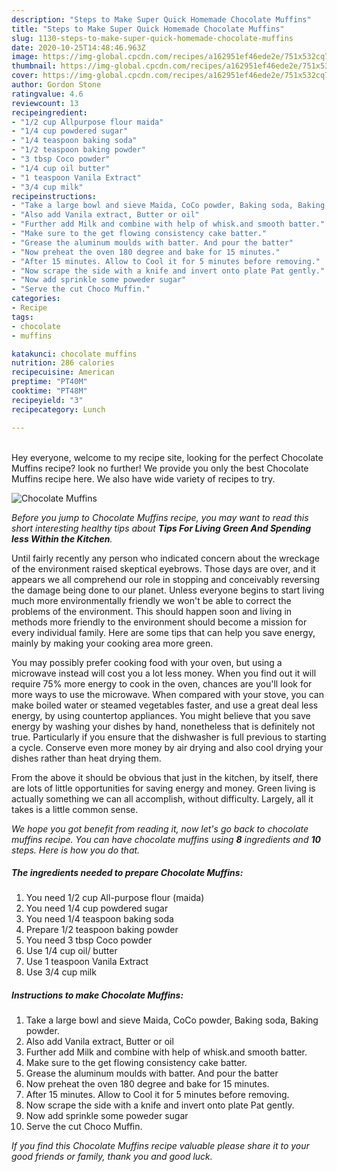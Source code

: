```yaml
---
description: "Steps to Make Super Quick Homemade Chocolate Muffins"
title: "Steps to Make Super Quick Homemade Chocolate Muffins"
slug: 1130-steps-to-make-super-quick-homemade-chocolate-muffins
date: 2020-10-25T14:48:46.963Z
image: https://img-global.cpcdn.com/recipes/a162951ef46ede2e/751x532cq70/chocolate-muffins-recipe-main-photo.jpg
thumbnail: https://img-global.cpcdn.com/recipes/a162951ef46ede2e/751x532cq70/chocolate-muffins-recipe-main-photo.jpg
cover: https://img-global.cpcdn.com/recipes/a162951ef46ede2e/751x532cq70/chocolate-muffins-recipe-main-photo.jpg
author: Gordon Stone
ratingvalue: 4.6
reviewcount: 13
recipeingredient:
- "1/2 cup Allpurpose flour maida"
- "1/4 cup powdered sugar"
- "1/4 teaspoon baking soda"
- "1/2 teaspoon baking powder"
- "3 tbsp Coco powder"
- "1/4 cup oil butter"
- "1 teaspoon Vanila Extract"
- "3/4 cup milk"
recipeinstructions:
- "Take a large bowl and sieve Maida, CoCo powder, Baking soda, Baking powder."
- "Also add Vanila extract, Butter or oil"
- "Further add Milk and combine with help of whisk.and smooth batter."
- "Make sure to the get flowing consistency cake batter."
- "Grease the aluminum moulds with batter. And pour the batter"
- "Now preheat the oven 180 degree and bake for 15 minutes."
- "After 15 minutes. Allow to Cool it for 5 minutes before removing."
- "Now scrape the side with a knife and invert onto plate Pat gently."
- "Now add sprinkle some poweder sugar"
- "Serve the cut Choco Muffin."
categories:
- Recipe
tags:
- chocolate
- muffins

katakunci: chocolate muffins 
nutrition: 286 calories
recipecuisine: American
preptime: "PT40M"
cooktime: "PT48M"
recipeyield: "3"
recipecategory: Lunch

---
```

<br>
Hey everyone, welcome to my recipe site, looking for the perfect Chocolate Muffins recipe? look no further! We provide you only the best Chocolate Muffins recipe here. We also have wide variety of recipes to try.
<br>


![Chocolate Muffins](https://img-global.cpcdn.com/recipes/a162951ef46ede2e/751x532cq70/chocolate-muffins-recipe-main-photo.jpg)

<i>Before you jump to Chocolate Muffins recipe, you may want to read this short interesting healthy tips about 
<strong>Tips For Living Green And Spending less Within the Kitchen</strong>.</i>
</br>

Until fairly recently any person who indicated concern about the wreckage of the environment raised skeptical eyebrows. Those days are over, and it appears we all comprehend our role in stopping and conceivably reversing the damage being done to our planet. Unless everyone begins to start living much more environmentally friendly we won't be able to correct the problems of the environment. This should happen soon and living in methods more friendly to the environment should become a mission for every individual family. Here are some tips that can help you save energy, mainly by making your cooking area more green.

You may possibly prefer cooking food with your oven, but using a microwave instead will cost you a lot less money. When you find out it will require 75% more energy to cook in the oven, chances are you'll look for more ways to use the microwave. When compared with your stove, you can make boiled water or steamed vegetables faster, and use a great deal less energy, by using countertop appliances. You might believe that you save energy by washing your dishes by hand, nonetheless that is definitely not true. Particularly if you ensure that the dishwasher is full previous to starting a cycle. Conserve even more money by air drying and also cool drying your dishes rather than heat drying them.

From the above it should be obvious that just in the kitchen, by itself, there are lots of little opportunities for saving energy and money. Green living is actually something we can all accomplish, without difficulty. Largely, all it takes is a little common sense.


<i>We hope you got benefit from reading it, now let's go back to chocolate muffins recipe. You can have chocolate muffins using <strong>8</strong> ingredients and <strong>10</strong> steps. Here is how you do that.
</i>

##### The ingredients needed to prepare Chocolate Muffins:

1. You need 1/2 cup All-purpose flour (maida)
1. You need 1/4 cup powdered sugar
1. You need 1/4 teaspoon baking soda
1. Prepare 1/2 teaspoon baking powder
1. You need 3 tbsp Coco powder
1. Use 1/4 cup oil/ butter
1. Use 1 teaspoon Vanila Extract
1. Use 3/4 cup milk


##### Instructions to make Chocolate Muffins:

1. Take a large bowl and sieve Maida, CoCo powder, Baking soda, Baking powder.
1. Also add Vanila extract, Butter or oil
1. Further add Milk and combine with help of whisk.and smooth batter.
1. Make sure to the get flowing consistency cake batter.
1. Grease the aluminum moulds with batter. And pour the batter
1. Now preheat the oven 180 degree and bake for 15 minutes.
1. After 15 minutes. Allow to Cool it for 5 minutes before removing.
1. Now scrape the side with a knife and invert onto plate Pat gently.
1. Now add sprinkle some poweder sugar
1. Serve the cut Choco Muffin.


<i>If you find this Chocolate Muffins recipe valuable please share it to your good friends or family, thank you and good luck.</i>
